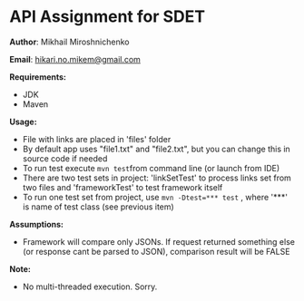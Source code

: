 # API Assignment for SDET

**Author**: Mikhail Miroshnichenko

**Email**: hikari.no.mikem@gmail.com

**Requirements:**
- JDK
- Maven

**Usage:**
- File with links are placed in 'files' folder
- By default app uses "file1.txt" and "file2.txt", but you can change this in source code if needed
- To run test execute `mvn test`from command line (or launch from IDE)
- There are two test sets in project: 'linkSetTest' to process links set from two files and 'frameworkTest' to test framework itself
- To run one test set from project, use `mvn -Dtest=*** test` , where '***' is name of test class (see previous item)

**Assumptions:**
- Framework will compare only JSONs. If request returned something else (or response cant be parsed to JSON), comparison result will be FALSE

**Note:**
- No multi-threaded execution. Sorry.